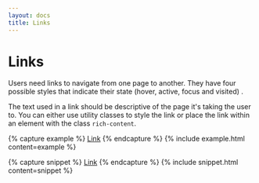 ```yaml
---
layout: docs
title: Links
---
```


# Links

Users need links to navigate from one page to another. They have four possible styles that indicate their state (hover, active, focus and visited) .

The text used in a link should be descriptive of the page it's taking the user to. You can either use utility classes to style the link or place the link within an element with the class `rich-content`.

{% capture example %}
<a class="heritage-blue b-bottom b-heritage-blue no-underline hover-bg-blue-mid" href="#">Link</a>
{% endcapture %}
{% include example.html content=example %}

{% capture snippet %}
<a class="heritage-blue b-bottom b-heritage-blue no-underline hover-bg-blue-mid" href="#">Link</a>
{% endcapture %}
{% include snippet.html content=snippet %}
